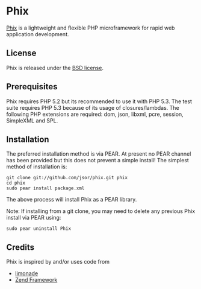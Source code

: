 Phix
====

[Phix](http://github.com/jsor/phix) is a lightweight and flexible PHP microframework for rapid web application development.

## License ##

Phix is released under the [BSD license](http://opensource.org/licenses/bsd-license.php).

## Prerequisites ##

Phix requires PHP 5.2 but its recommended to use it with PHP 5.3. The test suite requires PHP 5.3 because of its usage of closures/lambdas.
The following PHP extensions are required: dom, json, libxml, pcre, session, SimpleXML and SPL.

## Installation ##

The preferred installation method is via PEAR. At present no PEAR channel has been provided but this does not prevent a simple install! The simplest method of installation is:

    git clone git://github.com/jsor/phix.git phix
    cd phix
    sudo pear install package.xml

The above process will install Phix as a PEAR library.

Note: If installing from a git clone, you may need to delete any previous Phix install via PEAR using:

    sudo pear uninstall Phix

## Credits ##

Phix is inspired by and/or uses code from

* [limonade](http://github.com/sofadesign/limonade)
* [Zend Framework](http://github.com/zendframework/zf2)
